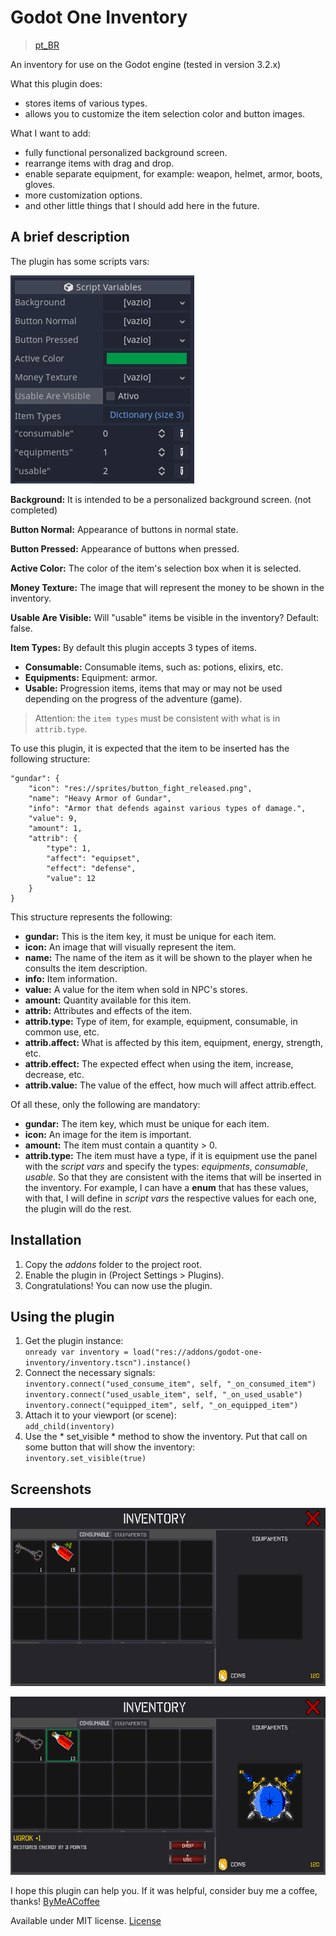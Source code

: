 # Godot One Inventory

>[pt_BR][pt_br]

An inventory for use on the Godot engine (tested in version 3.2.x)

What this plugin does:

- stores items of various types.
- allows you to customize the item selection color and button images.

What I want to add:

- fully functional personalized background screen.
- rearrange items with drag and drop.
- enable separate equipment, for example: weapon, helmet, armor, boots, gloves.
- more customization options.
- and other little things that I should add here in the future.

## A brief description

The plugin has some scripts vars:

![script vars][script_vars]

**Background:** It is intended to be a personalized background screen. (not completed)

**Button Normal:** Appearance of buttons in normal state.

**Button Pressed:** Appearance of buttons when pressed.

**Active Color:** The color of the item's selection box when it is selected.

**Money Texture:** The image that will represent the money to be shown in the inventory.

**Usable Are Visible:** Will "usable" items be visible in the inventory? Default: false.

**Item Types:** By default this plugin accepts 3 types of items.
- **Consumable:** Consumable items, such as: potions, elixirs, etc.
- **Equipments:** Equipment: armor.
- **Usable:** Progression items, items that may or may not be used depending on the progress of the adventure (game).

>Attention: the `item types` must be consistent with what is in `attrib.type`.

To use this plugin, it is expected that the item to be inserted has the following structure:

    "gundar": {
        "icon": "res://sprites/button_fight_released.png",
        "name": "Heavy Armor of Gundar",
        "info": "Armor that defends against various types of damage.",
        "value": 9,
        "amount": 1,
        "attrib": {
            "type": 1,
            "affect": "equipset",
            "effect": "defense",
            "value": 12
        }
    }

This structure represents the following:

- **gundar:** This is the item key, it must be unique for each item.
- **icon:** An image that will visually represent the item.
- **name:** The name of the item as it will be shown to the player when he consults the item description.
- **info:** Item information.
- **value:** A value for the item when sold in NPC's stores.
- **amount:** Quantity available for this item.
- **attrib:** Attributes and effects of the item.
- **attrib.type:** Type of item, for example, equipment, consumable, in common use, etc.
- **attrib.affect:** What is affected by this item, equipment, energy, strength, etc.
- **attrib.effect:** The expected effect when using the item, increase, decrease, etc.
- **attrib.value:** The value of the effect, how much will affect attrib.effect.

Of all these, only the following are mandatory:

- **gundar:** The item key, which must be unique for each item.
- **icon:** An image for the item is important.
- **amount:** The item must contain a quantity > 0.
- **attrib.type:** The item must have a type, if it is equipment use the panel with the *script vars* and specify the types: *equipments*, *consumable*, *usable*. So that they are consistent with the items that will be inserted in the inventory. For example, I can have a **enum** that has these values, with that, I will define in *script vars* the respective values for each one, the plugin will do the rest.

## Installation

1. Copy the *addons* folder to the project root.
2. Enable the plugin in (Project Settings > Plugins).
3. Congratulations! You can now use the plugin.

## Using the plugin

1. Get the plugin instance:  
`onready var inventory = load("res://addons/godot-one-inventory/inventory.tscn").instance()`
2. Connect the necessary signals:  
`inventory.connect("used_consume_item", self, "_on_consumed_item")`  
`inventory.connect("used_usable_item", self, "_on_used_usable")`  
`inventory.connect("equipped_item", self, "_on_equipped_item")`
3. Attach it to your viewport (or scene):  
`add_child(inventory)`
4. Use the * set_visible * method to show the inventory. Put that call on some button that will show the inventory:  
`inventory.set_visible(true)`

## Screenshots

![screen one][sc_one]

![screen two][sc_two]

I hope this plugin can help you. If it was helpful, consider buy me a coffee, thanks! [ByMeACoffee][bmc]

Available under MIT license. [License][license]

[script_vars]: ./screenshots/script_vars.png "Script Vars"
[sc_one]: ./screenshots/one_sc.png "Screenshot One"
[sc_two]: ./screenshots/two_sc.png "Screenshot Two"

[bmc]: https://buymeacoff.ee/gianscardua "By Me A Coffee"
[license]: LICENSE "License"
[pt_br]: README_pt_br.md "pt_BR"

